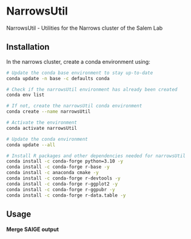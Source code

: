 # NarrowsUtil

NarrowsUtil - Utilities for the Narrows cluster of the Salem Lab



## Installation

In the narrows cluster, create a conda environment using:

```bash
# Update the conda base environment to stay up-to-date
conda update -n base -c defaults conda

# Check if the narrowsUtil environment has already been created
conda env list

# If not, create the narrowsUtil conda environment
conda create --name narrowsUtil

# Activate the environment
conda activate narrowsUtil

# Update the conda environment
conda update --all

# Install R packages and other dependencies needed for narrowsUtil
conda install -c conda-forge python=3.10 -y
conda install -c conda-forge r-base -y
conda install -c anaconda cmake -y
conda install -c conda-forge r-devtools -y
conda install -c conda-forge r-ggplot2 -y
conda install -c conda-forge r-ggpubr -y
conda install -c conda-forge r-data.table -y
```



## Usage

#### Merge SAIGE output







